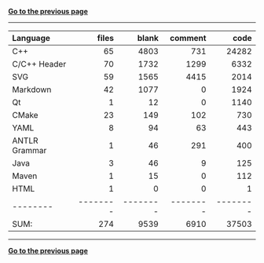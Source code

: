 [**Go to the previous page**](../../README.md)

----

Language|files|blank|comment|code
:-------|-------:|-------:|-------:|-------:
C++|65|4803|731|24282
C/C++ Header|70|1732|1299|6332
SVG|59|1565|4415|2014
Markdown|42|1077|0|1924
Qt|1|12|0|1140
CMake|23|149|102|730
YAML|8|94|63|443
ANTLR Grammar|1|46|291|400
Java|3|46|9|125
Maven|1|15|0|112
HTML|1|0|0|1
--------|--------|--------|--------|--------
SUM:|274|9539|6910|37503

----


[**Go to the previous page**](../../README.md)
